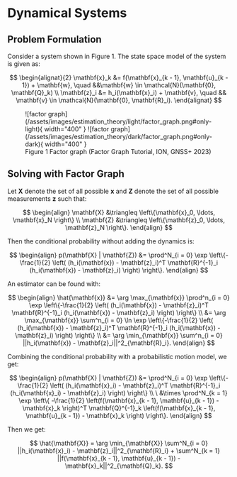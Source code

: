 # Dynamical Systems

## Problem Formulation

Consider a system shown in Figure 1. The state space model of the system is given as:

$$
\begin{alignat}{2}
\mathbf{x}_k &= f(\mathbf{x}_{k - 1}, \mathbf{u}_{k - 1}) + \mathbf{w}, \quad &&\mathbf{w} \in \mathcal{N}(\mathbf{0}, \mathbf{Q}_k) \\
\mathbf{z}_i &= h_i(\mathbf{x}_i) + \mathbf{v}, \quad && \mathbf{v} \in \mathcal{N}(\mathbf{0}, \mathbf{R}_i).
\end{alignat}
$$

<figure markdown>
  ![factor graph](/assets/images/estimation_theory/light/factor_graph.png#only-light){ width="400" }
  ![factor graph](/assets/images/estimation_theory/dark/factor_graph.png#only-dark){ width="400" }
  <figcaption>Figure 1 Factor graph (Factor Graph Tutorial, ION, GNSS+ 2023)</figcaption>
</figure>

## Solving with Factor Graph

Let $\mathbf{X}$ denote the set of all possible $\mathbf{x}$ and $\mathbf{Z}$ denote the set of all possible measurements $\mathbf{z}$ such that:

$$
\begin{align}
\mathbf{X} &\triangleq \left\{\mathbf{x}_0, \ldots, \mathbf{x}_N  \right\} \\
\mathbf{Z} &\triangleq \left\{\mathbf{z}_0, \ldots, \mathbf{z}_N \right\}.
\end{align}
$$

Then the conditional probability without adding the dynamics is:

$$
\begin{align}
p(\mathbf{X} | \mathbf{Z}) &=
\prod^N_{i = 0} \exp \left\{-\frac{1}{2} \left( (h_i(\mathbf{x}) - \mathbf{z}_i)^T \mathbf{R}^{-1}_i (h_i(\mathbf{x}) - \mathbf{z}_i) \right) \right\}.
\end{align}
$$

An estimator can be found with:

$$
\begin{align}
\hat{\mathbf{x}} &= \arg \max_{\mathbf{x}} \prod^n_{i = 0} \exp \left\{-\frac{1}{2} \left( (h_i(\mathbf{x}) - \mathbf{z}_i)^T \mathbf{R}^{-1}_i (h_i(\mathbf{x}) - \mathbf{z}_i) \right) \right\} \\
&= \arg \max_{\mathbf{x}} \sum^n_{i = 0} \ln \exp \left\{-\frac{1}{2} \left( (h_i(\mathbf{x}) - \mathbf{z}_i)^T \mathbf{R}^{-1}_i (h_i(\mathbf{x}) - \mathbf{z}_i) \right) \right\} \\
&= \arg \min_{\mathbf{x}} \sum^n_{i = 0} ||h_i(\mathbf{x}) - \mathbf{z}_i||^2_{\mathbf{R}_i}.
\end{align}
$$

Combining the conditional probability with a probabilistic motion model, we get:

$$
\begin{align}
p(\mathbf{X} | \mathbf{Z}) &=
\prod^N_{i = 0} \exp \left\{-\frac{1}{2} \left( (h_i(\mathbf{x}_i) - \mathbf{z}_i)^T \mathbf{R}^{-1}_i (h_i(\mathbf{x}_i) - \mathbf{z}_i) \right) \right\} \\
\ &\times
\prod^N_{k = 1} \exp \left\{ -\frac{1}{2} \left(f(\mathbf{x}_{k - 1}, \mathbf{u}_{k - 1}) - \mathbf{x}_k \right)^T \mathbf{Q}^{-1}_k \left(f(\mathbf{x}_{k - 1}, \mathbf{u}_{k - 1}) - \mathbf{x}_k \right) \right\}.
\end{align}
$$

Then we get:

$$
\hat{\mathbf{X}} = \arg \min_{\mathbf{X}} 
\sum^N_{i = 0} ||h_i(\mathbf{x}_i) - \mathbf{z}_i||^2_{\mathbf{R}_i} + 
\sum^N_{k = 1} ||f(\mathbf{x}_{k - 1}, \mathbf{u}_{k - 1}) - \mathbf{x}_k||^2_{\mathbf{Q}_k}.
$$

